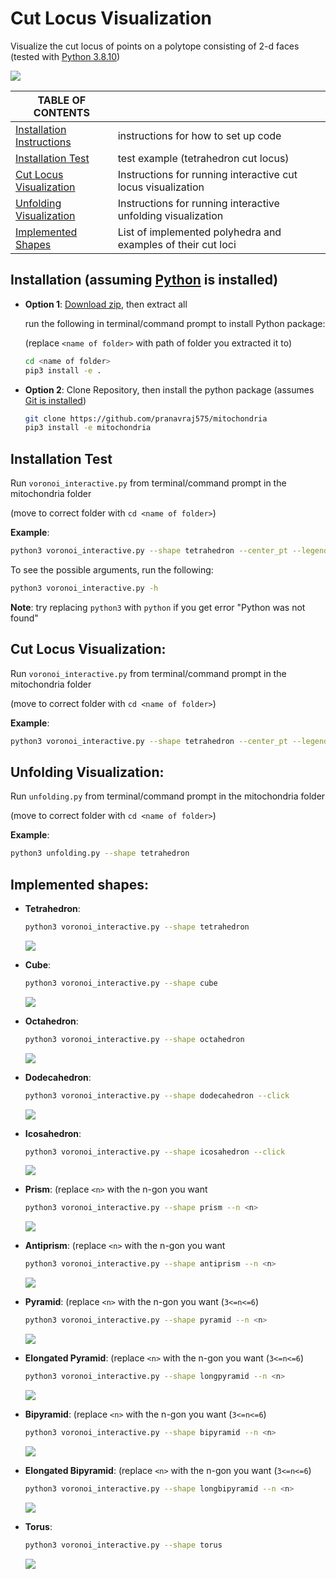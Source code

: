 # Cut Locus Visualization
Visualize the cut locus of points on a polytope consisting of 2-d faces
(tested with [Python 3.8.10](https://www.python.org/downloads/release/python-3810/))

![](https://github.com/pranavraj575/mitochondria/blob/main/images/tetrahedron/demo.gif)


|**TABLE OF CONTENTS**||
| ------------- | ------------- |
| [Installation Instructions](#installation-assuming-python-is-installed) | instructions for how to set up code |
| [Installation Test](#installation-test) | test example (tetrahedron cut locus) | 
| [Cut Locus Visualization](#cut-locus-visualization-1) | Instructions for running interactive cut locus visualization |
| [Unfolding Visualization](#unfolding-visualization) | Instructions for running interactive unfolding visualization |
| [Implemented Shapes](#implemented-shapes) | List of implemented polyhedra and examples of their cut loci |

## Installation (assuming [Python](https://www.python.org/downloads/release/python-3810/) is installed)
* **Option 1**: [Download zip](https://github.com/pranavraj575/mitochondria/archive/refs/heads/main.zip), then extract all
  
  run the following in terminal/command prompt to install Python package:

  (replace `<name of folder>` with path of folder you extracted it to)
  ```bash
  cd <name of folder>
  pip3 install -e .
  ```
* **Option 2**: Clone Repository, then install the python package (assumes [Git is installed](https://github.com/git-guides/install-git))
  ```bash
  git clone https://github.com/pranavraj575/mitochondria
  pip3 install -e mitochondria
  ```

## Installation Test

Run `voronoi_interactive.py` from terminal/command prompt in the mitochondria folder 
  
  (move to correct folder with ```cd <name of folder>```)

**Example**: 
```bash
python3 voronoi_interactive.py --shape tetrahedron --center_pt --legend 
```
To see the possible arguments, run the following:
```bash
python3 voronoi_interactive.py -h
```
**Note**: try replacing `python3` with `python` if you get error "Python was not found"

## Cut Locus Visualization:

Run `voronoi_interactive.py` from terminal/command prompt in the mitochondria folder 
  
  (move to correct folder with ```cd <name of folder>```)

**Example**: 
```bash
python3 voronoi_interactive.py --shape tetrahedron --center_pt --legend 
```

## Unfolding Visualization:

Run `unfolding.py` from terminal/command prompt in the mitochondria folder 
  
  (move to correct folder with ```cd <name of folder>```)

**Example**: 
```bash
python3 unfolding.py --shape tetrahedron
```

## Implemented shapes:
  * **Tetrahedron**:
    ```bash
    python3 voronoi_interactive.py --shape tetrahedron
    ```
    ![](https://github.com/pranavraj575/mitochondria/blob/main/images/tetrahedron/p_(-0.4%2C%20-0.6)_face_3.png)
    
  * **Cube**:
    ```bash
    python3 voronoi_interactive.py --shape cube
    ```
    ![](https://github.com/pranavraj575/mitochondria/blob/main/images/cube/p_(0.8%2C%200.2)_face_1.png)
    
  * **Octahedron**:
    ```bash
    python3 voronoi_interactive.py --shape octahedron
    ```
    ![](https://github.com/pranavraj575/mitochondria/blob/main/images/octahedron/p_(0.0649519052838329%2C%200.16250000000000003)_face_1.png)
    
  * **Dodecahedron**:
    ```bash
    python3 voronoi_interactive.py --shape dodecahedron --click
    ```
    ![](https://github.com/pranavraj575/mitochondria/blob/main/images/dodecahedron/p_(0.1902113032590307%2C%200.1368033988749895)_face_0.png)
    
  * **Icosahedron**:
    ```bash
    python3 voronoi_interactive.py --shape icosahedron --click
    ```
    ![](https://github.com/pranavraj575/mitochondria/blob/main/images/icosahedron/p_(0.10825317547305484%2C%200.1375)_face_1.png)
    
  * **Prism**:
    (replace `<n>` with the n-gon you want
    ```bash
    python3 voronoi_interactive.py --shape prism --n <n>
    ```
    ![](https://github.com/pranavraj575/mitochondria/blob/main/images/display_images/pentagonal_prism.png)
    
  * **Antiprism**:
    (replace `<n>` with the n-gon you want
    ```bash
    python3 voronoi_interactive.py --shape antiprism --n <n>
    ```
    ![](https://github.com/pranavraj575/mitochondria/blob/main/images/antiprisms/5/p_(-0.21650635094610957%2C%20-1.034680636892047)_face_0.png)
    
  * **Pyramid**:
    (replace `<n>` with the n-gon you want (`3<=n<=6`)
    ```bash
    python3 voronoi_interactive.py --shape pyramid --n <n>
    ```
    ![](https://github.com/pranavraj575/mitochondria/blob/main/images/display_images/pentagonal_pyramid.png)
    
  * **Elongated Pyramid**:
    (replace `<n>` with the n-gon you want (`3<=n<=6`)
    ```bash
    python3 voronoi_interactive.py --shape longpyramid --n <n>
    ```
    ![](https://github.com/pranavraj575/mitochondria/blob/main/images/display_images/elongated_pentagonal_pyramid.png)
    
  * **Bipyramid**:
    (replace `<n>` with the n-gon you want (`3<=n<=6`)
    ```bash
    python3 voronoi_interactive.py --shape bipyramid --n <n>
    ```
    ![](https://github.com/pranavraj575/mitochondria/blob/main/images/display_images/pentagonal_bipyramid.png)
    
  * **Elongated Bipyramid**:
    (replace `<n>` with the n-gon you want (`3<=n<=6`)
    ```bash
    python3 voronoi_interactive.py --shape longbipyramid --n <n>
    ```
    ![](https://github.com/pranavraj575/mitochondria/blob/main/images/display_images/elongated_octahedron.png)
    
  * **Torus**:
    ```bash
    python3 voronoi_interactive.py --shape torus
    ```
    ![](https://github.com/pranavraj575/mitochondria/blob/main/images/2torus/sample.png)
